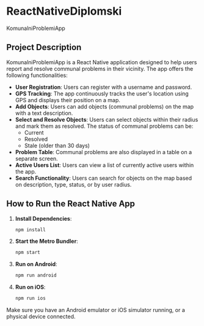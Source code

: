 # ReactNativeDiplomski

KomunalniProblemiApp

## Project Description

KomunalniProblemiApp is a React Native application designed to help users report and resolve communal problems in their vicinity. The app offers the following functionalities:

- **User Registration**: Users can register with a username and password.
- **GPS Tracking**: The app continuously tracks the user's location using GPS and displays their position on a map.
- **Add Objects**: Users can add objects (communal problems) on the map with a text description.
- **Select and Resolve Objects**: Users can select objects within their radius and mark them as resolved. The status of communal problems can be:
  - Current
  - Resolved
  - Stale (older than 30 days)
- **Problem Table**: Communal problems are also displayed in a table on a separate screen.
- **Active Users List**: Users can view a list of currently active users within the app.
- **Search Functionality**: Users can search for objects on the map based on description, type, status, or by user radius.

## How to Run the React Native App

1. **Install Dependencies**:

   ```bash
   npm install
   ```

2. **Start the Metro Bundler**:

   ```bash
   npm start
   ```

3. **Run on Android**:

   ```bash
   npm run android
   ```

4. **Run on iOS**:
   ```bash
   npm run ios
   ```

Make sure you have an Android emulator or iOS simulator running, or a physical device connected.
